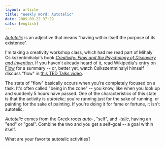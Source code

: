 ```yaml
---
layout: article
title: "Weekly Word: Autotelic"
date: 2009-09-22 07:29
cats: [english]
---
```

<em><a href="http://dictionary.reference.com/browse/autotelic">Autotelic</a></em> is an adjective that means "having within itself the purpose of its existence".

I'm taking a creativity workshop class, which had me read part of Mihaly Csikszentmihalyi's book <em><a href="http://www.amazon.com/Creativity-Flow-Psychology-Discovery-Invention/dp/0060928204">Creativity: Flow and the Psychology of Discovery and Invention</a></em>. If you haven't already heard of it, read Wikipedia's entry on <a href="http://en.wikipedia.org/wiki/Flow_(psychology)">Flow</a> for a summary -- or, better yet, watch Csikszentmihalyi himself discuss "flow" in <a href="http://www.ted.com/talks/mihaly_csikszentmihalyi_on_flow.html" title="Mihaly Csikszentmihalyi on flow">this TED Talks video</a>.

The state of "flow" basically occurs when you're completely focused on a task. It's often called "being in the zone" -- you know, like when you look up and suddenly 5 hours have passed. One of the characteristics of this state is that the activity is <em>autotelic</em>; you're running just for the sake of running, or painting for the sake of painting. If you're doing it for fame or fortune, it isn't autotelic.

<em>Autotelic</em> comes from the Greek roots <em>auto-</em>, "self", and <em>-telic</em>, having an "end" or "goal". Combine the two and you get a self-goal -- a goal within itself.

What are your favorite autotelic activities?
